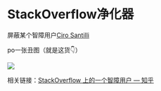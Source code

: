 # StackOverflow净化器
屏蔽某个智障用户[Ciro Santilli](https://stackoverflow.com/users/895245/ciro-santilli-%E6%96%B0%E7%96%86%E6%94%B9%E9%80%A0%E4%B8%AD%E5%BF%83-%E5%85%AD%E5%9B%9B%E4%BA%8B%E4%BB%B6-%E6%B3%95%E8%BD%AE%E5%8A%9F)

po一张丑图（就是这货👇）

![](https://miro.medium.com/fit/c/240/240/0*zy4QZR6iESJOZHj1.jpg)

相关链接：[StackOverflow 上的一个智障用户 — 知乎](https://zhuanlan.zhihu.com/p/25600138)
